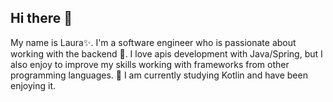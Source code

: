 ## Hi there 👋
My name is Laura✨. I'm a software engineer who is passionate about working with the backend :green_heart:.
I love apis development with Java/Spring, but I also enjoy to improve my skills working with frameworks from other programming languages.
🌱 I am currently studying Kotlin and have been enjoying it.

